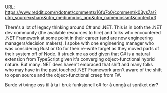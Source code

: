 URL: https://www.reddit.com/r/dotnet/comments/16fu7o0/comment/k03ys7a/?utm_source=share&utm_medium=ios_app&utm_name=iossmf&context=3

There's a lot of legacy thinking around C# and .NET. This is in both the .NET dev community (the available resources to hire) and folks who encountered .NET Framework at some point in their career (and are now engineering managers/decision makers). I spoke with one engineering manager who was considering Rust or Go for their re-write target as they moved parts of their system off of Node. It struck me as odd given that C# is a natural extension from TypeScript given it's converging object-functional hybrid nature. But many .NET devs haven't embraced that shift and many folks who may have in the past touched .NET Framework aren't aware of the shift to open source and the object-functional creep from F#.

Burde vi tvinge oss til å ta i bruk funksjonell c# for å unngå at språket dør?